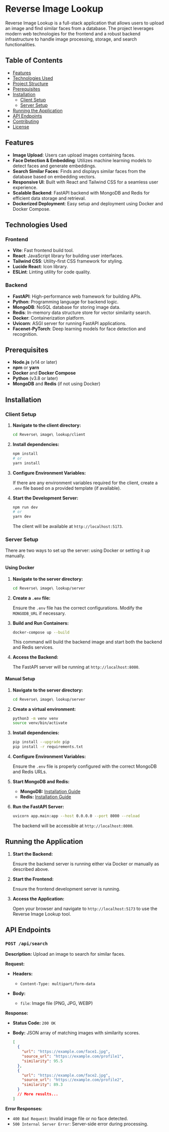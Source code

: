 <!-- # Setup environment:

python3 -m venv venv
source venv/bin/activate  
# On Windows: venv\Scripts\activate
pip install -r requirements.txt
uvicorn app.main:app --host 0.0.0.0 --port 8000 --reload

or
docker-compose up -d --build

docker-compose logs -f backend
 -->

# Reverse Image Lookup

Reverse Image Lookup is a full-stack application that allows users to upload an image and find similar faces from a database. The project leverages modern web technologies for the frontend and a robust backend infrastructure to handle image processing, storage, and search functionalities.

## Table of Contents

- [Features](#features)
- [Technologies Used](#technologies-used)
- [Project Structure](#project-structure)
- [Prerequisites](#prerequisites)
- [Installation](#installation)
  - [Client Setup](#client-setup)
  - [Server Setup](#server-setup)
- [Running the Application](#running-the-application)
- [API Endpoints](#api-endpoints)
- [Contributing](#contributing)
- [License](#license)

## Features

- **Image Upload**: Users can upload images containing faces.
- **Face Detection & Embedding**: Utilizes machine learning models to detect faces and generate embeddings.
- **Search Similar Faces**: Finds and displays similar faces from the database based on embedding vectors.
- **Responsive UI**: Built with React and Tailwind CSS for a seamless user experience.
- **Scalable Backend**: FastAPI backend with MongoDB and Redis for efficient data storage and retrieval.
- **Dockerized Deployment**: Easy setup and deployment using Docker and Docker Compose.

## Technologies Used

### Frontend

- **Vite**: Fast frontend build tool.
- **React**: JavaScript library for building user interfaces.
- **Tailwind CSS**: Utility-first CSS framework for styling.
- **Lucide React**: Icon library.
- **ESLint**: Linting utility for code quality.

### Backend

- **FastAPI**: High-performance web framework for building APIs.
- **Python**: Programming language for backend logic.
- **MongoDB**: NoSQL database for storing image data.
- **Redis**: In-memory data structure store for vector similarity search.
- **Docker**: Containerization platform.
- **Uvicorn**: ASGI server for running FastAPI applications.
- **Facenet-PyTorch**: Deep learning models for face detection and recognition.

## Prerequisites

- **Node.js** (v14 or later)
- **npm** or **yarn**
- **Docker** and **Docker Compose**
- **Python** (v3.8 or later)
- **MongoDB** and **Redis** (if not using Docker)

## Installation

### Client Setup

1. **Navigate to the client directory:**

   ```bash
   cd Reverse\ image\ lookup/client
   ```

2. **Install dependencies:**

   ```bash
   npm install
   # or
   yarn install
   ```

3. **Configure Environment Variables:**

   If there are any environment variables required for the client, create a `.env` file based on a provided template (if available).

4. **Start the Development Server:**

   ```bash
   npm run dev
   # or
   yarn dev
   ```

   The client will be available at `http://localhost:5173`.

### Server Setup

There are two ways to set up the server: using Docker or setting it up manually.

#### Using Docker

1. **Navigate to the server directory:**

   ```bash
   cd Reverse\ image\ lookup/server
   ```

2. **Create a `.env` file:**

   Ensure the `.env` file has the correct configurations. Modify the `MONGODB_URL` if necessary.

3. **Build and Run Containers:**

   ```bash
   docker-compose up --build
   ```

   This command will build the backend image and start both the backend and Redis services.

4. **Access the Backend:**

   The FastAPI server will be running at `http://localhost:8000`.

#### Manual Setup

1. **Navigate to the server directory:**

   ```bash
   cd Reverse\ image\ lookup/server
   ```

2. **Create a virtual environment:**

   ```bash
   python3 -m venv venv
   source venv/bin/activate
   ```

3. **Install dependencies:**

   ```bash
   pip install --upgrade pip
   pip install -r requirements.txt
   ```

4. **Configure Environment Variables:**

   Ensure the `.env` file is properly configured with the correct MongoDB and Redis URLs.

5. **Start MongoDB and Redis:**

   - **MongoDB:** [Installation Guide](https://docs.mongodb.com/manual/installation/)
   - **Redis:** [Installation Guide](https://redis.io/download)

6. **Run the FastAPI Server:**

   ```bash
   uvicorn app.main:app --host 0.0.0.0 --port 8000 --reload
   ```

   The backend will be accessible at `http://localhost:8000`.

## Running the Application

1. **Start the Backend:**

   Ensure the backend server is running either via Docker or manually as described above.

2. **Start the Frontend:**

   Ensure the frontend development server is running.

3. **Access the Application:**

   Open your browser and navigate to `http://localhost:5173` to use the Reverse Image Lookup tool.

## API Endpoints

### `POST /api/search`

**Description:** Upload an image to search for similar faces.

**Request:**

- **Headers:**
  - `Content-Type: multipart/form-data`

- **Body:**
  - `file`: Image file (PNG, JPG, WEBP)

**Response:**

- **Status Code:** `200 OK`
- **Body:** JSON array of matching images with similarity scores.

  ```json
  [
    {
      "url": "https://example.com/face1.jpg",
      "source_url": "https://example.com/profile1",
      "similarity": 95.5
    },
    {
      "url": "https://example.com/face2.jpg",
      "source_url": "https://example.com/profile2",
      "similarity": 89.3
    }
    // More results...
  ]
  ```

**Error Responses:**

- `400 Bad Request`: Invalid image file or no face detected.
- `500 Internal Server Error`: Server-side error during processing.

